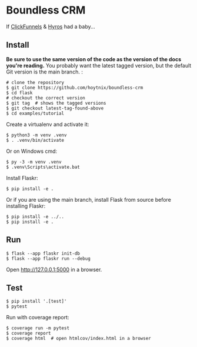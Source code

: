 Boundless CRM
=============

If [ClickFunnels](https://clickfunnel.com) & [Hyros](https://hyros.com) had a baby...


Install
-------

**Be sure to use the same version of the code as the version of the docs
you're reading.** You probably want the latest tagged version, but the
default Git version is the main branch. :

    # clone the repository
    $ git clone https://github.com/hoytnix/boundless-crm
    $ cd flask
    # checkout the correct version
    $ git tag  # shows the tagged versions
    $ git checkout latest-tag-found-above
    $ cd examples/tutorial

Create a virtualenv and activate it:

    $ python3 -m venv .venv
    $ . .venv/bin/activate

Or on Windows cmd:

    $ py -3 -m venv .venv
    $ .venv\Scripts\activate.bat

Install Flaskr:

    $ pip install -e .

Or if you are using the main branch, install Flask from source before
installing Flaskr:

    $ pip install -e ../..
    $ pip install -e .


Run
---

    $ flask --app flaskr init-db
    $ flask --app flaskr run --debug

Open http://127.0.0.1:5000 in a browser.


Test
----

    $ pip install '.[test]'
    $ pytest

Run with coverage report:

    $ coverage run -m pytest
    $ coverage report
    $ coverage html  # open htmlcov/index.html in a browser
